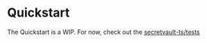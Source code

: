 # Quickstart

The Quickstart is a WIP. For now, check out the [secretvault-ts/tests](https://github.com/NillionNetwork/secretvaults-ts/tree/main/tests)
